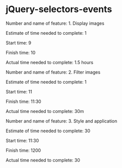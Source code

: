 # jQuery-selectors-events
Number and name of feature: 1. Display images 

Estimate of time needed to complete: 1

Start time: 9

Finish time: 10

Actual time needed to complete: 1.5 hours


Number and name of feature: 2. Filter images

Estimate of time needed to complete: 1

Start time: 11

Finish time: 11:30

Actual time needed to complete: 30m


Number and name of feature: 3. Style and application 

Estimate of time needed to complete: 30

Start time: 11:30

Finish time: 1200

Actual time needed to complete: 30
